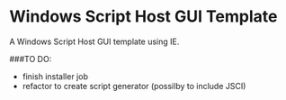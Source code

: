 Windows Script Host GUI Template
======

A Windows Script Host GUI template using IE.

###TO DO:

* finish installer job
* refactor to create script generator (possilby to include JSCI)
